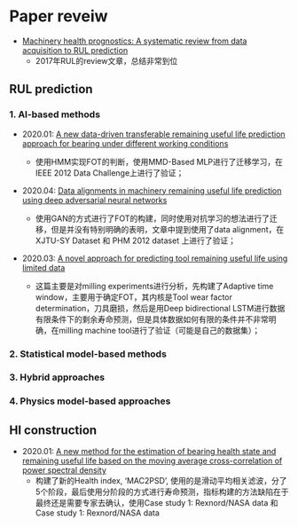 # Paper reveiw

* [Machinery health prognostics: A systematic review from data acquisition to RUL prediction](https://www.sciencedirect.com/science/article/abs/pii/S0888327017305988)
  - 2017年RUL的review文章，总结非常到位

## RUL prediction

### 1. AI-based methods

* 2020.01: [A new data-driven transferable remaining useful life prediction approach for bearing under different working conditions]()
  - 使用HMM实现FOT的判断，使用MMD-Based MLP进行了迁移学习，在IEEE 2012 Data Challenge上进行了验证；
  
* 2020.04: [Data alignments in machinery remaining useful life prediction using deep adversarial neural networks]()
  - 使用GAN的方式进行了FOT的构建，同时使用对抗学习的想法进行了迁移，但是并没有特别明确的表明，文章中提到使用了data alignment，在XJTU-SY Dataset 和 PHM 2012 dataset 上进行了验证；
  
* 2020.03: [A novel approach for predicting tool remaining useful life using limited data]()
  - 这篇主要是对milling experiments进行分析，先构建了Adaptive time window，主要用于确定FOT，其内核是Tool wear factor determination，刀具磨损，然后是用Deep bidirectional LSTM进行数据有限条件下的剩余寿命预测，但是具体数据如何有限的条件并不非常明确，在milling machine tool进行了验证（可能是自己的数据集）；
  
  
### 2. Statistical model-based methods


### 3. Hybrid approaches


### 4. Physics model-based approaches

## HI construction

* 2020.01: [A new method for the estimation of bearing health state and remaining useful life based on the moving average
cross-correlation of power spectral density]()
  - 构建了新的Health index, ‘MAC2PSD’, 使用的是滑动平均相关滤波，分了5个阶段，最后使用分阶段的方式进行寿命预测，指标构建的方法缺陷在于最终还是需要专家去确认，使用Case study 1: Rexnord/NASA data 和 Case study 1: Rexnord/NASA data
